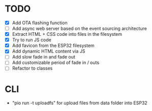 # TODO

- [x] Add OTA flashing function
- [ ] Add async web server based on the event sourcing architecture
- [x] Extract HTML + CSS code into files in the filesystem
- [x] Try to run JS code
- [x] Add favicon from the ESP32 filesystem
- [x] Add dynamic HTML content via JS
- [ ] Add slow fade in and fade out
- [ ] Add customizable period of fade in / outs
- [ ] Refactor to classes

# CLI

- "pio run -t uploadfs" for upload files from data folder into ESP32
